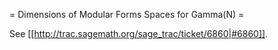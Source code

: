 = Dimensions of Modular Forms Spaces for Gamma(N) =

 See [[http://trac.sagemath.org/sage_trac/ticket/6860|#6860]].
